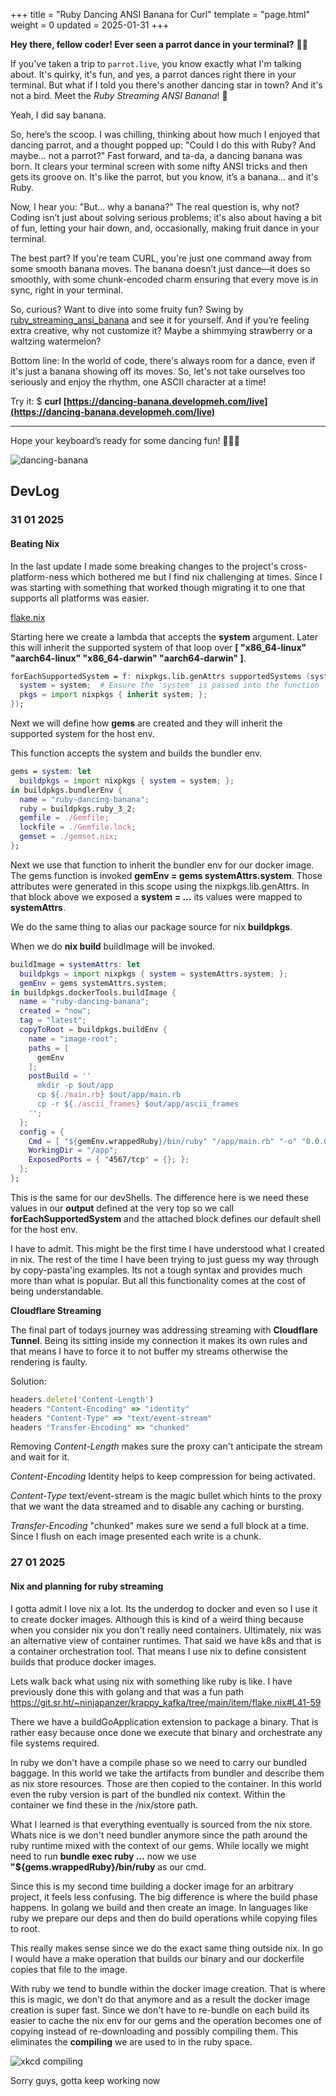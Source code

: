 +++
title = "Ruby Dancing ANSI Banana for Curl"
template = "page.html"
weight = 0
updated = 2025-01-31
+++

**Hey there, fellow coder! Ever seen a parrot dance in your terminal?** 🦜💃

If you've taken a trip to `parrot.live`, you know exactly what I'm talking about. It's quirky, it's fun, and yes, a parrot dances right there in your terminal. But what if I told you there's another dancing star in town? And it's not a bird. Meet the *Ruby Streaming ANSI Banana*! 🍌

Yeah, I did say banana. 

So, here’s the scoop. I was chilling, thinking about how much I enjoyed that dancing parrot, and a thought popped up: "Could I do this with Ruby? And maybe... not a parrot?" Fast forward, and ta-da, a dancing banana was born. It clears your terminal screen with some nifty ANSI tricks and then gets its groove on. It's like the parrot, but you know, it’s a banana... and it's Ruby.

Now, I hear you: "But... why a banana?" The real question is, why not? Coding isn’t just about solving serious problems; it's also about having a bit of fun, letting your hair down, and, occasionally, making fruit dance in your terminal.

The best part? If you're team CURL, you're just one command away from some smooth banana moves. The banana doesn’t just dance—it does so smoothly, with some chunk-encoded charm ensuring that every move is in sync, right in your terminal.

So, curious? Want to dive into some fruity fun? Swing by [ruby_streaming_ansi_banana](https://github.com/developmeh/ruby_streaming_ansi_banana) and see it for yourself. And if you’re feeling extra creative, why not customize it? Maybe a shimmying strawberry or a waltzing watermelon?

Bottom line: In the world of code, there's always room for a dance, even if it's just a banana showing off its moves. So, let's not take ourselves too seriously and enjoy the rhythm, one ASCII character at a time!

Try it: $ __curl [https://dancing-banana.developmeh.com/live](https://dancing-banana.developmeh.com/live)__

---

Hope your keyboard’s ready for some dancing fun! 🍌🕺🎵

![dancing-banana](../dancing-banana.gif)

## DevLog

### 31 01 2025
#### Beating Nix

In the last update I made some breaking changes to the project's cross-platform-ness which bothered me but I find nix challenging at times. Since I was starting with something that worked though migrating it to one that supports all platforms was easier.

[flake.nix](https://github.com/developmeh/ruby_streaming_ansi_banana/blob/v0.2.0/flake.nix)

Starting here we create a lambda that accepts the __system__ argument. Later this will inherit the supported system of that loop over __[ "x86_64-linux" "aarch64-linux" "x86_64-darwin" "aarch64-darwin" ]__.

```nix
forEachSupportedSystem = f: nixpkgs.lib.genAttrs supportedSystems (system: f {
  system = system;  # Ensure the 'system' is passed into the function
  pkgs = import nixpkgs { inherit system; };
});
```

Next we will define how __gems__ are created and they will inherit the supported system for the host env.

This function accepts the system and builds the bundler env.

```nix
gems = system: let
  buildpkgs = import nixpkgs { system = system; };
in buildpkgs.bundlerEnv {
  name = "ruby-dancing-banana";
  ruby = buildpkgs.ruby_3_2;
  gemfile = ./Gemfile;
  lockfile = ./Gemfile.lock;
  gemset = ./gemset.nix;
};
```

Next we use that function to inherit the bundler env for our docker image. The gems function is invoked __gemEnv = gems systemAttrs.system__. Those attributes were generated in this scope using the nixpkgs.lib.genAttrs. In that block above we exposed a __system = ...__ its values were mapped to __systemAttrs__.

We do the same thing to alias our package source for nix __buildpkgs__.

When we do __nix build__ buildImage will be invoked.

```nix
buildImage = systemAttrs: let
  buildpkgs = import nixpkgs { system = systemAttrs.system; };
  gemEnv = gems systemAttrs.system;
in buildpkgs.dockerTools.buildImage {
  name = "ruby-dancing-banana";
  created = "now";
  tag = "latest";
  copyToRoot = buildpkgs.buildEnv {
    name = "image-root";
    paths = [
      gemEnv
    ];
    postBuild = ''
      mkdir -p $out/app
      cp ${./main.rb} $out/app/main.rb
      cp -r ${./ascii_frames} $out/app/ascii_frames
    '';
  };
  config = {
    Cmd = [ "${gemEnv.wrappedRuby}/bin/ruby" "/app/main.rb" "-o" "0.0.0.0" ];
    WorkingDir = "/app";
    ExposedPorts = { "4567/tcp" = {}; };
  };
};
```

This is the same for our devShells. The difference here is we need these values in our __output__ defined at the very top so we call __forEachSupportedSystem__ and the attached block defines our default shell for the host env.

I have to admit. This might be the first time I have understood what I created in nix. The rest of the time I have been trying to just guess my way through by copy-pasta'ing examples. Its not a tough syntax and provides much more than what is popular. But all this functionality comes at the cost of being understandable.

__Cloudflare Streaming__

The final part of todays journey was addressing streaming with __Cloudflare Tunnel__. Being its sitting inside my connection it makes its own rules and that means I have to force it to not buffer my streams otherwise the rendering is faulty.

Solution:
```ruby
headers.delete('Content-Length')
headers "Content-Encoding" => "identity"
headers "Content-Type" => "text/event-stream"
headers "Transfer-Encoding" => "chunked"
```

Removing _Content-Length_ makes sure the proxy can't anticipate the stream and wait for it.

_Content-Encoding_ Identity helps to keep compression for being activated.

_Content-Type_ text/event-stream is the magic bullet which hints to the proxy that we want the data streamed and to disable any caching or bursting.

_Transfer-Encoding_ "chunked" makes sure we send a full block at a time. Since I flush on each image presented each write is a chunk.

### 27 01 2025
#### Nix and planning for ruby streaming

I gotta admit I love nix a lot. Its the underdog to docker and even so I use it to create docker images. Although this is kind of a weird thing because when you consider nix you don't really need containers. Ultimately, nix was an alternative view of container runtimes. That said we have k8s and that is a container orchestration tool. That means I use nix to define consistent builds that produce docker images.

Lets walk back what using nix with something like ruby is like. I have previously done this with golang and that was a fun path https://git.sr.ht/~ninjapanzer/krappy_kafka/tree/main/item/flake.nix#L41-59

There we have a buildGoApplication extension to package a binary. That is rather easy because once done we execute that binary and orchestrate any file systems required.

In ruby we don't have a compile phase so we need to carry our bundled baggage. In this world we take the artifacts from bundler and describe them as nix store resources. Those are then copied to the container. In this world even the ruby version is part of the bundled nix context. Within the container we find these in the /nix/store path.

What I learned is that everything eventually is sourced from the nix store. Whats nice is we don't need bundler anymore since the path around the ruby runtime mixed with the context of our gems. While locally we might need to run **bundle exec ruby ...** now we use **"${gems.wrappedRuby}/bin/ruby** as our cmd.

Since this is my second time building a docker image for an arbitrary project, it feels less confusing. The big difference is where the build phase happens. In golang we build and then create an image. In languages like ruby we prepare our deps and then do build operations while copying files to root.

This really makes sense since we do the exact same thing outside nix. In go I would have a make operation that builds our binary and our dockerfile copies that file to the image.

With ruby we tend to bundle within the docker image creation. That is where this is magic, we don't do that anymore and as a result the docker image creation is super fast. Since we don't have to re-bundle on each build its easier to cache the nix env for our gems and the operation becomes one of copying instead of re-downloading and possibly compiling them. This eliminates the __compiling__ we are used to in the ruby space.

![xkcd compiling](../compiling.png)

Sorry guys, gotta keep working now
